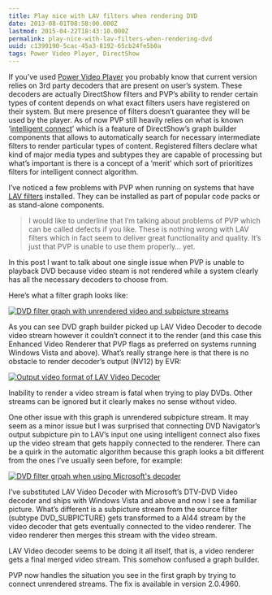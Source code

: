 ```yaml
---
title: Play nice with LAV filters when rendering DVD
date: 2013-08-01T08:58:00.000Z
lastmod: 2015-04-22T18:43:10.000Z
permalink: play-nice-with-lav-filters-when-rendering-dvd
uuid: c1399190-5cac-45a3-8192-65cb24fe5b0a
tags: Power Video Player, DirectShow
---
```


If you’ve used [Power Video Player](http://pvp.codeplex.com/) you probably know that current version relies on 3rd party decoders that are present on user’s system. These decoders are actually DirectShow filters and PVP’s ability to render certain types of content depends on what exact filters users have registered on their system. But mere presence of filters doesn’t guarantee they will be used by the player. As of now PVP still heavily relies on what is known ‘[intelligent connect](http://msdn.microsoft.com/en-us/library/windows/desktop/dd390342(v=vs.85).aspx)’ which is a feature of DirectShow’s graph builder components that allows to automatically search for necessary intermediate filters to render particular types of content. Registered filters declare what kind of major media types and subtypes they are capable of processing but what’s important is there is a concept of a ‘merit’ which sort of prioritizes filters for intelligent connect algorithm.

I’ve noticed a few problems with PVP when running on systems that have [LAV filters](http://code.google.com/p/lavfilters/) installed. They can be installed as part of popular code packs or as stand-alone components.

> I would like to underline that I’m talking about problems of PVP which can be called defects if you like. These is nothing wrong with LAV filters which in fact seem to deliver great functionality and quality. It’s just that PVP is unable to use them properly… yet.

In this post I want to talk about one single issue when PVP is unable to playback DVD because video steam is not rendered while a system clearly has all the necessary decoders to choose from.

Here’s what a filter graph looks like:

[![DVD filter graph with unrendered video and subpicture streams](https://blogcontent.azureedge.net/dvd_lav_thumb.png "DVD filter graph with unrendered video and subpicture streams")](https://blogcontent.azureedge.net/dvd_lav.png)

As you can see DVD graph builder picked up LAV Video Decoder to decode video stream however it couldn’t connect it to the render (and this case this Enhanced Video Renderer that PVP flags as preferred on systems running Windows Vista and above). What’s really strange here is that there is no obstacle to render decoder’s output (NV12) by EVR:

[![Output video format of LAV Video Decoder](https://blogcontent.azureedge.net/pvp_lav_video_thumb.png "Output video format of LAV Video Decoder")](https://blogcontent.azureedge.net/pvp_lav_video.png)

Inability to render a video stream is fatal when trying to play DVDs. Other streams can be ignored but it clearly makes no sense without video.

One other issue with this graph is unrendered subpicture stream. It may seem as a minor issue but I was surprised that connecting DVD Navigator’s output subpicture pin to LAV’s input one using intelligent connect also fixes up the video stream that gets happily connected to the renderer. There can be a quirk in the automatic algorithm because this graph looks a bit different from the ones I’ve usually seen before, for example:

[![DVD filter grpah when using Microsoft's decoder](https://blogcontent.azureedge.net/dvd_ms_thumb.png "DVD filter grpah when using Microsoft's decoder")](https://blogcontent.azureedge.net/dvd_ms.png)

I’ve substituted LAV Video Decoder with Microsoft’s DTV-DVD Video decoder and ships with Windows Vista and above and now I see a familiar picture. What’s different is a subpicture stream from the source filter (subtype DVD_SUBPICTURE) gets transformed to a AI44 stream by the video decoder that gets eventually connected to the video renderer. The video renderer then merges this stream with the video stream.

LAV Video decoder seems to be doing it all itself, that is, a video renderer gets a final merged video stream. This somehow confused a graph builder.

PVP now handles the situation you see in the first graph by trying to connect unrendered streams. The fix is available in version 2.0.4960.